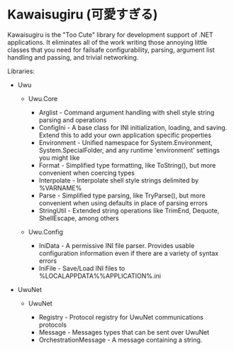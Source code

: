 ﻿# Kawaisugiru (可愛すぎる)

Kawaisugiru is the "Too Cute" library for development support of .NET applications.   It eliminates all of the work writing those annoying
little classes that you need for failsafe configurability, parsing, argument list handling and passing, and trivial networking.

Libraries:

  * Uwu
    * Uwu.Core

      * Arglist - Command argument handling with shell style string parsing and operations
      * ConfigIni - A base class for INI initialization, loading, and saving.  Extend this to add your own application specific properties
      * Environment - Unified namespace for System.Environment, System.SpecialFolder, and any runtime 'environment' settings you might like
      * Format - Simplified type formatting, like ToString(), but more convenient when coercing types
      * Interpolate - Interpolate shell style strings delimited by %VARNAME%
      * Parse - Simplified type parsing, like TryParse(), but more convenient when using defaults in place of parsing errors
      * StringUtil - Extended string operations like TrimEnd, Dequote, ShellEscape, among others

    * Uwu.Config

      * IniData - A permissive INI file parser.  Provides usable configuration information even if there are a variety of syntax errors
      * IniFile - Save/Load INI files to %LOCALAPPDATA%\%APPLICATION%.ini
		
  * UwuNet
    * UwuNet
    
      * Registry - Protocol registry for UwuNet communications protocols
      * Message - Messages types that can be sent over UwuNet
      * OrchestrationMessage - A message containing a string.

		




